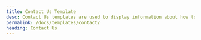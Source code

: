```yaml
---
title: Contact Us Template
desc: Contact Us templates are used to display information about how to contact a service or a system.
permalink: /docs/templates/contact/
heading: Contact Us
---
```

